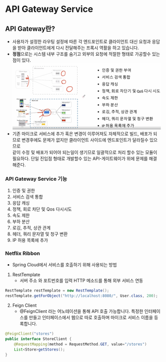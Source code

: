 # API Gateway Service
## API Gateway란?
* 사용자가 설정한 라우팅 설정에 따른 각 엔드포인트로 클라이언트 대신 요청과 응답을 받아 클라이언트에게 다시 전달해주는 프록시 역활을 하고 있습니다.
* **정점**으로는 시스템 내부 구조를 숨기고 외부의 요청에 적절한 형태로 가공할수 있는 점이 있다.
![apigateway_1.png](img%2FAPIGATEWAY%2Fapigateway_1.png)
* 기존 마이크로 서비스에 추가 혹은 변경이 이루어져도 자체적으로 빌드, 배포가 되므로 변경후에도 문제가 없지만 클라이언트 사이드에 엔드포인트가 달라질수 있으므로
<br>같이 수정 및 배포가 되어야 되는일이 생기므로 일괄적으로 처리 할수 있는 모듈이 필요하다. 단일 진입점 형태로 개발할수 있는 API-게이트웨이가 위에 문제를 해결해준다.
### API Gateway Service 기능
1. 인증 및 권한
2. 서비스 검색 통합
3. 응답 캐싱
4. 정책, 회로 차단 및 Qos 다시시도
5. 속도 제한
6. 부하 분산
7. 로깅, 추적, 상관 관계
8. 헤더, 쿼리 문자열 및 청구 변환
9. IP 허용 목록에 추가
### Netflix Ribbon
* Spring Cloud에서 서비스를 호출하기 위해 사용되는 방법
1. RestTemplate
   * 서버 주소 와 포트번호를 입력 HTTP 메소드를 통해 외부 서비스 연동
~~~java
RestTemplate restTemplate = new RestTemplate();
restTemplate.getForObject("http://localhost:8080/", User.class, 200);
~~~
2. Feign Client
   * @FeignClient 라는 어노테이션을 통해 API 호출 가능합니다. 특정한 인터페이스를 만들고 인터페이스에서 웹으로 따로 호출하며 마이크로 서비스 이름을 등록합니다. 
~~~java
@FeignClient("stores")
public interface StoreClient {
    @RequestMapping(method = RequestMethod.GET, value="/stores")
    List<Store>getStores();
}
~~~